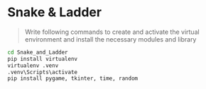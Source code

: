 # Snake & Ladder
>Write following commands to create and activate the virtual environment and install the necessary modules and library
```cmd
cd Snake_and_Ladder
pip install virtualenv
virtualenv .venv
.venv\Scripts\activate
pip install pygame, tkinter, time, random
```